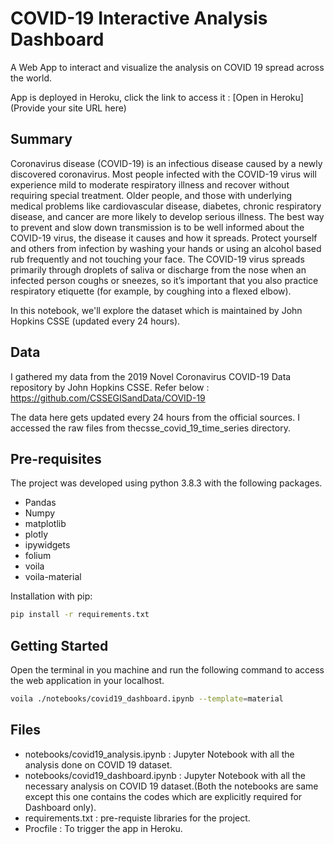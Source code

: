 # COVID-19 Interactive Analysis Dashboard

A Web App to interact and visualize the analysis on COVID 19 spread across the world. 

App is deployed in Heroku, click the link to access it : [Open in Heroku](Provide your site URL here) 

## Summary

Coronavirus disease (COVID-19) is an infectious disease caused by a newly discovered coronavirus. Most people infected with the COVID-19 virus will experience mild to moderate respiratory illness and recover without requiring special treatment. Older people, and those with underlying medical problems like cardiovascular disease, diabetes, chronic respiratory disease, and cancer are more likely to develop serious illness. The best way to prevent and slow down transmission is to be well informed about the COVID-19 virus, the disease it causes and how it spreads. Protect yourself and others from infection by washing your hands or using an alcohol based rub frequently and not touching your face. The COVID-19 virus spreads primarily through droplets of saliva or discharge from the nose when an infected person coughs or sneezes, so it’s important that you also practice respiratory etiquette (for example, by coughing into a flexed elbow).

In this notebook, we'll explore the dataset which is maintained by John Hopkins CSSE (updated every 24 hours).

## Data

I gathered my data from the 2019 Novel Coronavirus COVID-19 Data repository by John Hopkins CSSE.
Refer below : 
https://github.com/CSSEGISandData/COVID-19

The data here gets updated every 24 hours from the official sources. I accessed the raw files from thecsse_covid_19_time_series directory.

## Pre-requisites

The project was developed using python 3.8.3 with the following packages.
- Pandas
- Numpy
- matplotlib
- plotly
- ipywidgets
- folium
- voila
- voila-material

Installation with pip:

```bash
pip install -r requirements.txt
```

## Getting Started
Open the terminal in you machine and run the following command to access the web application in your localhost.
```bash
voila ./notebooks/covid19_dashboard.ipynb --template=material
```


## Files
- notebooks/covid19_analysis.ipynb : Jupyter Notebook with all the analysis done on COVID 19 dataset.
- notebooks/covid19_dashboard.ipynb : Jupyter Notebook with all the necessary analysis on COVID 19 dataset.(Both the notebooks are same except this one contains the codes which are explicitly required for Dashboard only).
- requirements.txt : pre-requiste libraries for the project.
- Procfile : To trigger the app in Heroku.

